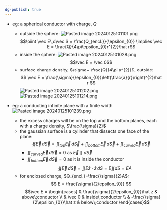 ```yaml
---
dg-publish: true
---
```

- eg: a spherical conductor with charge, $Q$
	- outside the sphere: 
	![Pasted image 20240125101101.png](/img/user/pics/Pasted%20image%2020240125101101.png)
	$$\oiint \vec E\,d\vec S = \frac{Q_{encl.}}{\epsilon_{0}} \implies \vec E = \frac{Q}{4\pi\epsilon_{0}r^{2}}\hat r$$
	- inside the sphere: 
	![Pasted image 20240125101028.png](/img/user/pics/Pasted%20image%2020240125101028.png)
	$$\vec E = \vec 0$$
	- surface charge density, $\sigma= \frac{Q}{4\pi a^{2}}$, outside:
$$ \vec E = \frac{\sigma}{\epsilon_{0}}\left(\frac{a}{r}\right)^{2}\hat r
$$
	![Pasted image 20240125101202.png](/img/user/pics/Pasted%20image%2020240125101202.png)
![Pasted image 20240125101214.png](/img/user/pics/Pasted%20image%2020240125101214.png)

- eg: a conducting infinite plane with a finite width
	![Pasted image 20240125101239.png](/img/user/pics/Pasted%20image%2020240125101239.png)
	- the excess charges will be on the top and the bottom planes, each with a charge density, $\frac{\sigma}{2}$
	- the gaussian surface is a cylinder that dissects one face of the plane:
$$
\oiint \vec E\,d\vec S = \iint_{top} \vec E\,d\vec S + \iint_{bottom} \vec E\,d\vec S + \iint_{curved} \vec E\,d\vec S
$$
		- $\iint_{curved} \vec E\,d\vec S = 0$ as $\vec E \parallel d\vec S$
		- $\iint_{bottom} \vec E\,d\vec S = 0$ as it is inside the conductor
	$$\oiint \vec E\,d\vec S = \iint E \hat z \cdot \hat z \, dS  = E\iint dS = EA$$
	- for enclosed charge, $Q_{encl.}=\frac{\sigma}{2}A$:
$$
E = \frac{\sigma}{2\epsilon_{0}}
$$
	$$\vec E = \begin{cases}
		  & \frac{\sigma}{2\epsilon_{0}}\hat z & above\;conductor \\
		  & \vec 0 & inside\;conductor \\
		  & -\frac{\sigma}{2\epsilon_{0}}\hat z & below\;conductor
	 \end{cases}$$
